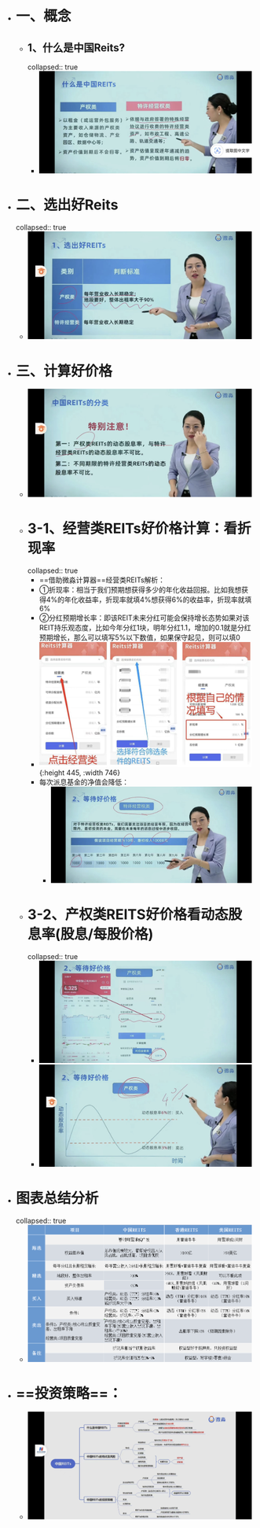 - # 一、概念
	- ## 1、什么是中国Reits?
	  collapsed:: true
		- ![image.png](../assets/image_1682087030426_0.png)
- # 二、选出好Reits
  collapsed:: true
	- ![image.png](../assets/image_1682087199927_0.png)
- # 三、计算好价格
	- ![image.png](../assets/image_1682087252284_0.png)
	- # 3-1、经营类REITs好价格计算：看折现率
	  collapsed:: true
		- ==借助微淼计算器==经营类REITs解析：
		- ①折现率：相当于我们预期想获得多少的年化收益回报。比如我想获得4%的年化收益率，折现率就填4%想获得6%的收益率，折现率就填6%
		- ②分红预期增长率：即该REIT未来分红可能会保持增长态势如果对该REIT持乐观态度，比如今年分红1块，明年分红1.1，增加的0.1就是分红预期增长，那么可以填写5%以下数值，如果保守起见，则可以填0
		- ![image.png](../assets/image_1675390843588_0.png){:height 445, :width 746}
		- 每次派息基金的净值会降低：
			- ![image.png](../assets/image_1682087462633_0.png)
	- # 3-2、产权类REITS好价格看动态股息率(股息/每股价格)
	  collapsed:: true
		- ![image.png](../assets/image_1682088314444_0.png)
		- ![image.png](../assets/image_1682087487970_0.png)
- # 图表总结分析
  collapsed:: true
	- ![image.png](../assets/image_1679838744294_0.png)
- # ==投资策略==：
	- ![image.png](../assets/image_1682088362435_0.png)